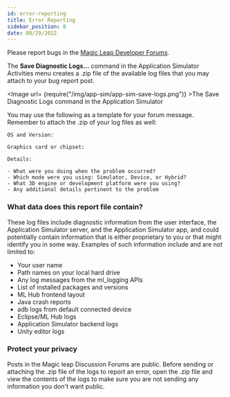 ```yaml
---
id: error-reporting
title: Error Reporting
sidebar_position: 8
date: 08/29/2022
---
```


Please report bugs in the [Magic Leap Developer Forums](https://forum.magicleap.cloud/c/app-simulator/142).

The **Save Diagnostic Logs…** command in the Application Simulator Activities menu creates a .zip file of the available log files that you may attach to your bug report post.

<Image url= {require("/img/app-sim/app-sim-save-logs.png")} >The Save Diagnostic Logs command in the Application Simulator</Image>

You may use the following as a template for your forum message. Remember to attach the .zip of your log files as well:

```dos
OS and Version:

Graphics card or chipset:

Details: 

- What were you doing when the problem occurred?
- Which mode were you using: Simulator, Device, or Hybrid?
- What 3D engine or development platform were you using?
- Any additional details pertinent to the problem
```

### What data does this report file contain?

These log files include diagnostic information from the user interface, the Application Simulator server, and the Application Simulator app, and could potentially contain information that is either proprietary to you or that might identify you in some way. Examples of such information include and are not limited to:

* Your user name
* Path names on your local hard drive
* Any log messages from the ml_logging APIs
* List of installed packages and versions
* ML Hub frontend layout
* Java crash reports
* adb logs from default connected device
* Eclipse/ML Hub logs
* Application Simulator backend logs
* Unity editor logs

### Protect your privacy

Posts in the Magic leap Discussion Forums are public. Before sending or attaching the .zip file of the logs to report an error, open the .zip file and view the contents of the logs to make sure you are not sending any information you don't want public.
